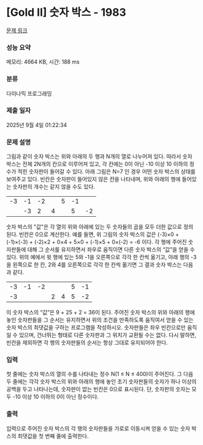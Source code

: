 # [Gold II] 숫자 박스 - 1983 

[문제 링크](https://www.acmicpc.net/problem/1983) 

### 성능 요약

메모리: 4664 KB, 시간: 188 ms

### 분류

다이나믹 프로그래밍

### 제출 일자

2025년 9월 4일 01:22:34

### 문제 설명

<p>그림과 같이 숫자 박스는 위와 아래의 두 행과 N개의 열로 나누어져 있다. 따라서 숫자 박스는 전체 2N개의 칸으로 이루어져 있고, 각 칸에는 0이 아닌 -10 이상 10 이하의 정수가 적힌 숫자판이 들어갈 수 있다. 아래 그림은 N=7 인 경우 어떤 숫자 박스의 상태를 보여주고 있다. 빈칸은 숫자판이 들어있지 않은 칸을 나타내며, 위와 아래의 행에 들어있는 숫자판의 개수는 같지 않을 수도 있다.</p>

<table class="table table-bordered td-center table-center-35 td-width-5">
	<tbody>
		<tr>
			<td>-3</td>
			<td>-1</td>
			<td>-2</td>
			<td> </td>
			<td>5</td>
			<td>-1</td>
			<td> </td>
		</tr>
		<tr>
			<td> </td>
			<td>-3</td>
			<td>2</td>
			<td>4</td>
			<td> </td>
			<td>5</td>
			<td>-2</td>
		</tr>
	</tbody>
</table>

<p>숫자 박스의 "값"은 각 열의 위와 아래에 있는 두 숫자들의 곱을 모두 더한 값으로 정의된다. 빈칸은 0으로 계산한다. 예를 들면, 위 그림의 숫자 박스의 값은 (-3)×0 + (-1)×(-3) + (-2)×2 + 0×4 + 5×0 + (-1)×5 + 0×(-2) = -6 이다. 각 행에 주어진 숫자판들에 대해 그 순서를 유지하면서 좌우로 움직이면 다른 숫자 박스의 “값”을 얻을 수 있다. 위의 예에서 윗 행에 있는 5와 -1을 오른쪽으로 각각 한 칸씩 옮기고, 아래 행의 -3을 왼쪽으로 한 칸, 2와 4를 오른쪽으로 각각 한 칸씩 옮기면 그 결과 숫자 박스는 다음과 같다.</p>

<table class="table table-bordered td-center table-center-35 td-width-5">
	<tbody>
		<tr>
			<td>-3</td>
			<td>-1</td>
			<td>-2</td>
			<td> </td>
			<td> </td>
			<td>5</td>
			<td>-1</td>
		</tr>
		<tr>
			<td>-3</td>
			<td> </td>
			<td> </td>
			<td>2</td>
			<td>4</td>
			<td>5</td>
			<td>-2</td>
		</tr>
	</tbody>
</table>

<p>이 숫자 박스의 “값”은 9 + 25 + 2 = 36이 된다. 주어진 숫자 박스의 위와 아래의 행에 놓인 숫자판들을 그 순서는 유지하면서 위의 조건을 만족하도록 움직여서 얻을 수 있는 숫자 박스의 최댓값을 구하는 프로그램을 작성하시오. 숫자판들은 좌우 빈칸으로만 움직일 수 있으며, 건너뛰는 형태로 다른 숫자판과 그 위치가 교환될 수는 없다. 다시 말하면, 빈칸을 제외하면 각 행의 숫자판들의 순서는 항상 그대로 유지되어야 한다.</p>

### 입력 

 <p>첫 줄에는 숫자 박스의 열의 수를 나타내는 정수 N(1 ≤ N ≤ 400)이 주어진다. 그 다음 두 줄에는 각각 숫자 박스의 위와 아래의 행에 놓인 초기 숫자판들의 숫자가 하나 이상의 공백을 두고 나타나는데, 숫자판이 없는 빈칸은 0으로 표시된다. 단, 숫자판의 숫자는 모두 -10 이상 10 이하의 0이 아닌 정수이다.</p>

### 출력 

 <p>입력으로 주어진 숫자 박스의 각 행의 숫자판들을 가로로 이동시켜 얻을 수 있는 숫자 박스의 최댓값을 첫 번째 줄에 출력한다.</p>

